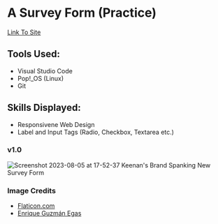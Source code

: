 # A Survey Form (Practice)

[Link To Site](https://webdevkeenan.github.io/survey_form/)

## Tools Used: 
+ Visual Studio Code
+ Pop!_OS (Linux)
+ Git

## Skills Displayed: 

+ Responsivene Web Design
+ Label and Input Tags (Radio, Checkbox, Textarea etc.)

### v1.0
![Screenshot 2023-08-05 at 17-52-37 Keenan's Brand Spanking New Survey Form](https://github.com/webdevkeenan/survey_form/assets/42125735/fd558db7-e0d7-405b-84d1-c83d2020ddd6)


### Image Credits
+ [Flaticon.com](https://www.flaticon.com/free-icons/joystick)
+ [Enrique Guzmán Egas](https://unsplash.com/photos/gSstgCAgd3U)
